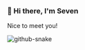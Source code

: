 ### 👋 Hi there, I'm Seven

Nice to meet you!

<picture>
  <source media="(prefers-color-scheme: dark)" srcset="https://raw.githubusercontent.com/realSunyz/realSunyz/snake/snake-dark.svg" />
  <source media="(prefers-color-scheme: light)" srcset="https://raw.githubusercontent.com/realSunyz/realSunyz/snake/snake.svg" />
  <img alt="github-snake" src="https://raw.githubusercontent.com/realSunyz/realSunyz/snake/snake.svg" />
</picture>

<!-- waka-box start -->
<!-- waka-box end -->